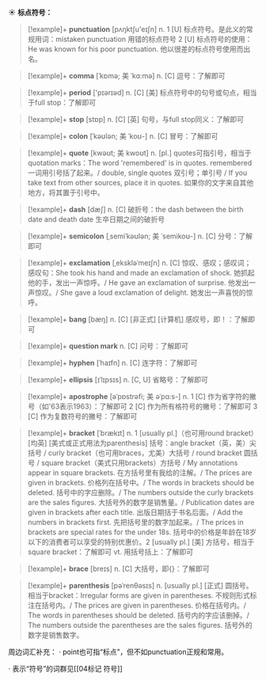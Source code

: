 ☀ <span class="category">**标点符号：**</span>
>[!example]+ <span class="vocabulary">**punctuation**</span> [pʌŋktʃu'eɪʃn] 
> <span class="definition">n. 1 [U] 标点符号。是此义的常规用词：</span>mistaken punctuation 用错的标点符号 <span class="definition">2 [U] 标点符号的使用：</span>He was known for his poor punctuation. 他以很差的标点符号使用而出名。
           
>[!example]+ <span class="vocabulary">**comma**</span> [ˈkɒmə; 美 ˈkɑ:mə]
> <span class="definition">n. [C] 逗号：</span>了解即可

>[!example]+ <span class="vocabulary">**period**</span> ['pɪərɪəd] 
> <span class="definition">n. [C] [美] 标点符号中的句号或句点，相当于full stop：</span>了解即可

>[!example]+ <span class="vocabulary">**stop**</span> [stɒp] 
> <span class="definition">n. [C] [英] 句号，与full stop同义：</span>了解即可
           
>[!example]+ <span class="vocabulary">**colon**</span> [ˈkəʊlən; 美 ˈkoʊ-]
> <span class="definition">n. [C] 冒号：</span>了解即可
           
>[!example]+ <span class="vocabulary">**quote**</span> [kwəʊt; 美 kwoʊt]
> <span class="definition">n. [pl.] quotes可指引号，相当于quotation marks：</span>The word 'remembered' is in quotes. remembered 一词用引号括了起来。/ double, single quotes 双引号；单引号 / If you take text from other sources, place it in quotes. 如果你的文字来自其他地方，将其置于引号中。

>[!example]+ <span class="vocabulary">**dash**</span> [dæʃ] 
> <span class="definition">n. [C] 破折号：</span>the dash between the birth date and death date 生卒日期之间的破折号
           
>[!example]+ <span class="vocabulary">**semicolon**</span> [ˌsemiˈkəʊlən; 美 ˈsemikoʊ-]
> <span class="definition">n. [C] 分号：</span>了解即可

>[!example]+ <span class="vocabulary">**exclamation**</span> [ˌekskləˈmeɪʃn]
> <span class="definition">n. [C] 惊叹、感叹；感叹词；感叹句：</span>She took his hand and made an exclamation of shock. 她抓起他的手，发出一声惊呼。/ He gave an exclamation of surprise. 他发出一声惊叹。/ She gave a loud exclamation of delight. 她发出一声喜悦的惊呼。
                      
>[!example]+ <span class="vocabulary">**bang**</span> [bæŋ]
> <span class="definition">n. [C] [非正式] [计算机] 感叹号，即！：</span>了解即可

>[!example]+ <span class="vocabulary">**question mark**</span>
> <span class="definition">n. [C] 问号：</span>了解即可
           
>[!example]+ <span class="vocabulary">**hyphen**</span> [ˈhaɪfn]
> <span class="definition">n. [C] 连字符：</span>了解即可
           
>[!example]+ <span class="vocabulary">**ellipsis**</span> [ɪˈlɪpsɪs]
> <span class="definition">n. [C, U] 省略号：</span>了解即可
           
>[!example]+ <span class="vocabulary">**apostrophe**</span> [əˈpɒstrəfi; 美 əˈpɑ:s-]
> <span class="definition">n. 1 [C] 作为省字符的撇号（如'63表示1963）：</span>了解即可 <span class="definition">2 [C] 作为所有格符号的撇号：</span>了解即可 <span class="definition">3 [C] 作为复数符号的撇号：</span>了解即可
           
>[!example]+ <span class="vocabulary">**bracket**</span> [ˈbrækɪt]
> <span class="definition">n. 1 [usually pl.]（也可用round bracket）[均英] [美式或正式用法为parenthesis] 括号：</span>angle bracket（英，美）尖括号 / curly bracket（也可用braces，尤美）大括号 / round bracket 圆括号 / square bracket（美式只用brackets）方括号 / My annotations appear in square brackets. 在方括号里有我给的注解。/ The prices are given in brackets. 价格列在括号中。/ The words in brackets should be deleted. 括号中的字应删除。/ The numbers outside the curly brackets are the sales figures. 大括号外的数字是销售量。/ Publication dates are given in brackets after each title. 出版日期括于书名后面。/ Add the numbers in brackets first. 先把括号里的数字加起来。/ The prices in brackets are special rates for the under 18s. 括号中的价格是年龄在18岁以下的消费者可以享受的特别优惠价。<span class="definition">2 [usually pl.] [美] 方括号，相当于square bracket：</span>了解即可 <span class="definition">vt. 用括号括上：</span>了解即可
           
>[!example]+ <span class="vocabulary">**brace**</span> [breɪs]
> <span class="definition">n. [C] 大括号，即{}：</span>了解即可
           
>[!example]+ <span class="vocabulary">**parenthesis**</span> [pəˈrenθəsɪs]
> <span class="definition">n. [usually pl.] [正式] 圆括号。相当于bracket：</span>Irregular forms are given in parentheses. 不规则形式标注在括号内。/ The prices are given in parentheses. 价格在括号内。/ The words in parentheses should be deleted. 括号内的字应该删掉。/ The numbers outside the parentheses are the sales figures. 括号外的数字是销售数字。
  
周边词汇补充：
· point也可指“标点”，但不如punctuation正规和常用。

· 表示“符号”的词群见[[04标记 符号]]
